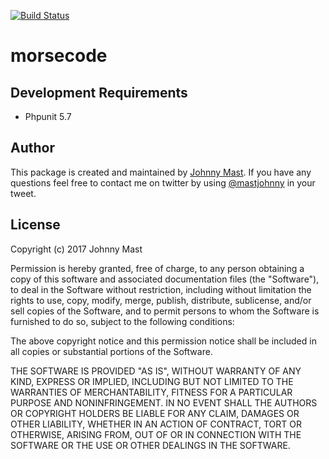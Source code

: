 [![Build Status](https://travis-ci.org/johnnymast/morsecode.svg?branch=master)](https://travis-ci.org/johnnymast/morsecode)

# morsecode

## Development Requirements

+ Phpunit 5.7


## Author

This package is created and maintained by [Johnny Mast](https://github.com/johnnymast). If you have any questions feel free to contact me on twitter by using [@mastjohnny](https://twitter.com/intent/tweet?text=@mastjohnny) in your tweet.

 
## License

Copyright (c) 2017 Johnny Mast

Permission is hereby granted, free of charge, to any person obtaining a copy
of this software and associated documentation files (the "Software"), to deal
in the Software without restriction, including without limitation the rights
to use, copy, modify, merge, publish, distribute, sublicense, and/or sell
copies of the Software, and to permit persons to whom the Software is
furnished to do so, subject to the following conditions:

The above copyright notice and this permission notice shall be included in all copies or substantial portions of the Software.

THE SOFTWARE IS PROVIDED "AS IS", WITHOUT WARRANTY OF ANY KIND, EXPRESS OR IMPLIED, INCLUDING BUT NOT LIMITED TO THE WARRANTIES OF MERCHANTABILITY, FITNESS FOR A PARTICULAR PURPOSE AND NONINFRINGEMENT. IN NO EVENT SHALL THE AUTHORS OR COPYRIGHT HOLDERS BE LIABLE FOR ANY CLAIM, DAMAGES OR OTHER LIABILITY, WHETHER IN AN ACTION OF CONTRACT, TORT OR OTHERWISE, ARISING FROM, OUT OF OR IN CONNECTION WITH THE SOFTWARE OR THE USE OR OTHER DEALINGS IN THE SOFTWARE.
  